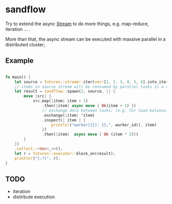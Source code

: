 # sandflow
Try to extend the async [Stream](https://doc.rust-lang.org/std/stream/index.html) to do more things, e.g. map-reduce, iteration ... . 

More than that, the async stream can be executed with massive parallel in a distributed cluster;

## Example
```rust

fn main() {
    let source = futures::stream::iter(vec![1, 2, 3, 4, 5, 6].into_iter()).map(|i| Ok(i));
    // items in source stream will be consumed by parallel tasks in a round-robin manner;
    let result = sandflow::spawn(2, source, || {
        move |src| {
            src.map(|item| item + 1)
                .then(|item| async move { Ok(item + 1) })
                // exchange data between tasks; (e.g. for load balance;)
                .exchange(|item| *item)
                .inspect(| item | {
                    println!("worker[{}]: {};", worker_id(), item)
                })
                .then(|item|  async move { Ok (item * 2)})
        }
    })
    .collect::<Vec<_>>();
    let r = futures::executor::block_on(result);
    println!("{:?}", r);
}


```

## TODO
- iteration 
- distirbute execution
